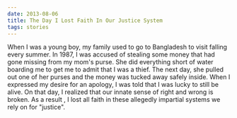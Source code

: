 ```yaml
---
date: 2013-08-06
title: The Day I Lost Faith In Our Justice System
tags: stories
---
```


When I was a young boy, my family used to go to Bangladesh to visit falling every summer. In 1987, I was accused of stealing some money that had gone missing from my mom's purse. She did everything short of water boarding me to get me to admit that I was a thief. The next day, she pulled out one of her purses and the money was tucked away safely inside. When I expressed my desire for an apology, I was told that I was lucky to still be alive.
On that day, I realized that our innate sense of right and wrong is broken. As a result , I lost all faith in these allegedly impartial systems we rely on for "justice".